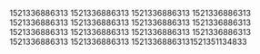 1521336886313
1521336886313
1521336886313
1521336886313
1521336886313
1521336886313
1521336886313
1521336886313
1521336886313
1521336886313
1521336886313
1521336886313
1521336886313
1521336886313
15213368863131521351134833